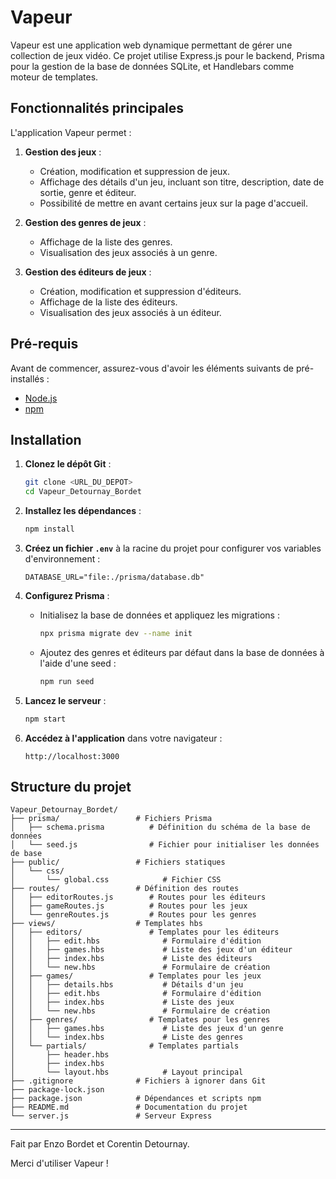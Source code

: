 # Vapeur

Vapeur est une application web dynamique permettant de gérer une collection de jeux vidéo. Ce projet utilise Express.js pour le backend, Prisma pour la gestion de la base de données SQLite, et Handlebars comme moteur de templates.

## Fonctionnalités principales

L'application Vapeur permet :

1. **Gestion des jeux** :
   - Création, modification et suppression de jeux.
   - Affichage des détails d'un jeu, incluant son titre, description, date de sortie, genre et éditeur.
   - Possibilité de mettre en avant certains jeux sur la page d'accueil.

2. **Gestion des genres de jeux** :
   - Affichage de la liste des genres.
   - Visualisation des jeux associés à un genre.

3. **Gestion des éditeurs de jeux** :
   - Création, modification et suppression d'éditeurs.
   - Affichage de la liste des éditeurs.
   - Visualisation des jeux associés à un éditeur.

## Pré-requis

Avant de commencer, assurez-vous d'avoir les éléments suivants de pré-installés :

- [Node.js](https://nodejs.org/)
- [npm](https://www.npmjs.com/)

## Installation

1. **Clonez le dépôt Git** :

   ```bash
   git clone <URL_DU_DEPOT>
   cd Vapeur_Detournay_Bordet
   ```

2. **Installez les dépendances** :

   ```bash
   npm install
   ```

3. **Créez un fichier `.env`** à la racine du projet pour configurer vos variables d'environnement :

   ```env
   DATABASE_URL="file:./prisma/database.db"
   ```

4. **Configurez Prisma** :

   - Initialisez la base de données et appliquez les migrations :
     
     ```bash
     npx prisma migrate dev --name init
     ```

   - Ajoutez des genres et éditeurs par défaut dans la base de données à l'aide d'une seed :
     
     ```bash
     npm run seed
     ```

5. **Lancez le serveur** :

   ```bash
   npm start
   ```

6. **Accédez à l'application** dans votre navigateur :

   ```
   http://localhost:3000
   ```

## Structure du projet

```
Vapeur_Detournay_Bordet/
├── prisma/                 # Fichiers Prisma
│   ├── schema.prisma          # Définition du schéma de la base de données
│   └── seed.js                # Fichier pour initialiser les données de base
├── public/                 # Fichiers statiques
│   └── css/
│       └── global.css            # Fichier CSS
├── routes/                 # Définition des routes
│   ├── editorRoutes.js        # Routes pour les éditeurs
│   ├── gameRoutes.js          # Routes pour les jeux
│   └── genreRoutes.js         # Routes pour les genres
├── views/                  # Templates hbs
│   ├── editors/               # Templates pour les éditeurs
│   │   ├── edit.hbs              # Formulaire d'édition
│   │   ├── games.hbs             # Liste des jeux d'un éditeur
│   │   ├── index.hbs             # Liste des éditeurs
│   │   └── new.hbs               # Formulaire de création
│   ├── games/                 # Templates pour les jeux
│   │   ├── details.hbs           # Détails d'un jeu
│   │   ├── edit.hbs              # Formulaire d'édition
│   │   ├── index.hbs             # Liste des jeux
│   │   └── new.hbs               # Formulaire de création
│   ├── genres/                # Templates pour les genres
│   │   ├── games.hbs             # Liste des jeux d'un genre
│   │   └── index.hbs             # Liste des genres
│   └── partials/              # Templates partials
│       ├── header.hbs            
│       ├── index.hbs             
│       └── layout.hbs            # Layout principal
├── .gitignore              # Fichiers à ignorer dans Git
├── package-lock.json       
├── package.json            # Dépendances et scripts npm
├── README.md               # Documentation du projet
└── server.js               # Serveur Express
```


---

Fait par Enzo Bordet et Corentin Detournay.

Merci d'utiliser Vapeur !
